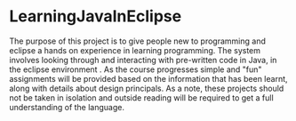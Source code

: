 # LearningJavaInEclipse
The purpose of this project is to give people new to programming and eclipse a hands on experience in learning programming. The system involves looking through and interacting with pre-written code in Java, in the eclipse environment . As the course progresses simple and "fun" assignments will be provided based on the information that has been learnt, along with details about design principals. As a note, these projects should not be taken in isolation and outside reading will be required to get a full understanding of the language.
